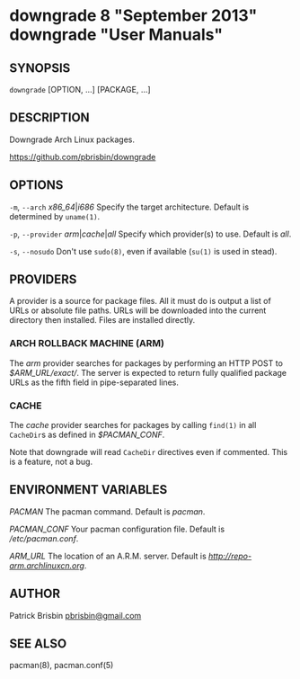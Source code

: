 # downgrade 8 "September 2013" downgrade "User Manuals"

## SYNOPSIS

`downgrade` [OPTION, ...] [PACKAGE, ...]

## DESCRIPTION

Downgrade Arch Linux packages.

https://github.com/pbrisbin/downgrade

## OPTIONS

`-m`, `--arch` *x86_64*|*i686*
  Specify the target architecture. Default is determined by `uname(1)`.

`-p`, `--provider` *arm*|*cache*|*all*
  Specify which provider(s) to use. Default is *all*.

`-s`, `--nosudo`
  Don't use `sudo(8)`, even if available (`su(1)` is used in stead).

## PROVIDERS

A provider is a source for package files. All it must do is output a 
list of URLs or absolute file paths. URLs will be downloaded into the 
current directory then installed. Files are installed directly.

### ARCH ROLLBACK MACHINE (ARM)

The *arm* provider searches for packages by performing an HTTP POST to 
*$ARM_URL/exact/*. The server is expected to return fully qualified 
package URLs as the fifth field in pipe-separated lines.

### CACHE

The *cache* provider searches for packages by calling `find(1)` in all 
`CacheDir`s as defined in *$PACMAN_CONF*.

Note that downgrade will read `CacheDir` directives even if commented. 
This is a feature, not a bug.

## ENVIRONMENT VARIABLES

*PACMAN*
  The pacman command. Default is *pacman*.

*PACMAN_CONF*
  Your pacman configuration file. Default is */etc/pacman.conf*.

*ARM_URL*
  The location of an A.R.M. server. Default is 
  *http://repo-arm.archlinuxcn.org*.

## AUTHOR

Patrick Brisbin <pbrisbin@gmail.com>

## SEE ALSO

pacman(8), pacman.conf(5)

